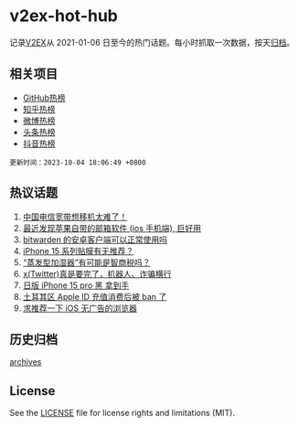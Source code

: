 # v2ex-hot-hub

 记录[V2EX](https://www.v2ex.com/)从 2021-01-06 日至今的热门话题。每小时抓取一次数据，按天[归档](archives)。
 
 ## 相关项目

- [GitHub热榜](https://github.com/snaildev/github-hot-hub)
- [知乎热榜](https://github.com/snaildev/zhihu-hot-hub)
- [微博热榜](https://github.com/snaildev/weibo-hot-hub)
- [头条热榜](https://github.com/snaildev/toutiao-hot-hub)
- [抖音热榜](https://github.com/snaildev/douyin-hot-hub)


 `更新时间：2023-10-04 18:06:49 +0800`

## 热议话题

1. [中国电信宽带想移机太难了！](https://www.v2ex.com/t/978753)
1. [最近发现苹果自带的邮箱软件 (ios 手机端), 巨好用](https://www.v2ex.com/t/978752)
1. [bitwarden 的安卓客户端可以正常使用吗](https://www.v2ex.com/t/978764)
1. [iPhone 15 系列贴膜有无推荐？](https://www.v2ex.com/t/978877)
1. [“蒸发型加湿器”有可能是智商税吗？](https://www.v2ex.com/t/978788)
1. [x(Twitter)真是要完了，机器人、诈骗横行](https://www.v2ex.com/t/978821)
1. [日版 iPhone 15 pro 黑 拿到手](https://www.v2ex.com/t/978819)
1. [土耳其区 Apple ID 充值消费后被 ban 了](https://www.v2ex.com/t/978834)
1. [求推荐一下 iOS 无广告的浏览器](https://www.v2ex.com/t/978813)

## 历史归档

[archives](archives)

## License

See the [LICENSE](LICENSE) file for license rights and limitations (MIT).

